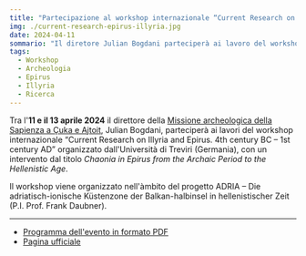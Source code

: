 ```yaml
---
title: "Partecipazione al workshop internazionale “Current Research on Illyria and Epirus. 4th century BC – 1st century AD”"
img: ./current-research-epirus-illyria.jpg
date: 2024-04-11
sommario: "Il diretore Julian Bogdani parteciperà ai lavoro del workshop internazionale “Current Research on Illyria and Epirus. 4th century BC – 1st century AD” organizzato dall'Università di Treviri (Germania), 11-13 aprile 2024"
tags:
  - Workshop
  - Archeologia
  - Epirus
  - Illyria
  - Ricerca
---
```



Tra l'**11 e il 13 aprile 2024** il direttore della [Missione archeologica della Sapienza a Çuka e Ajtoit](../ricerca/missione-archeologica-sapienza-a-cuka-e-ajtoit-albania/), Julian Bogdani, parteciperà ai lavori del workshop internazionale “Current Research on Illyria and Epirus. 4th century BC – 1st century AD” organizzato dall'Università di Treviri (Germania), con un intervento dal titolo _Chaonia in Epirus from the Archaic Period to the Hellenistic Age_.

Il workshop viene organizzato nell'àmbito del progetto ADRIA – Die adriatisch-ionische Küstenzone der Balkan-halbinsel in hellenistischer Zeit (P.I. Prof. Frank Daubner).

---

- [Programma dell'evento in formato PDF](./program-current-research-epirus-illyria.pdf)
- [Pagina ufficiale](https://www.uni-trier.de/universitaet/fachbereiche-faecher/fachbereich-iii/faecher/geschichte/profil/fachgebiete/alte-geschichte-2/aktuelles/detailansicht)